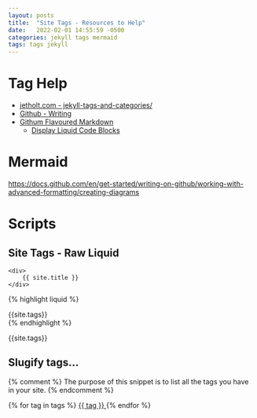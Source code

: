 ```yaml
---
layout: posts
title:  "Site Tags - Resources to Help"
date:   2022-02-01 14:55:59 -0500
categories: jekyll tags mermaid
tags: tags jekyll
---
```


# Tag Help

- [jetholt.com - jekyll-tags-and-categories/](https://jetholt.com/micro/jekyll-tags-and-categories/)
- [Github - Writing](https://docs.github.com/en/get-started/writing-on-github/)
- [Githum Flavoured Markdown](https://github.github.com/gfm/)
	- [Display Liquid Code Blocks](https://michaelcurrin.github.io/dev-cheatsheets/cheatsheets/jekyll/code-blocks/liquid-code.html)

# Mermaid
https://docs.github.com/en/get-started/writing-on-github/working-with-advanced-formatting/creating-diagrams

# Scripts

## Site Tags - Raw Liquid

```liquid
<div>
    {{ site.title }}
</div>
```


{% highlight liquid %}
<div>
    {{site.tags}}
</div>
{% endhighlight %}

{{site.tags}}


## Slugify tags...

{% comment %}
The purpose of this snippet is to list all the tags you have in your site.
{% endcomment %}

{% for tag in tags %}
	<a href="#{{ tag | slugify }}"> {{ tag }} </a>
{% endfor %}  
